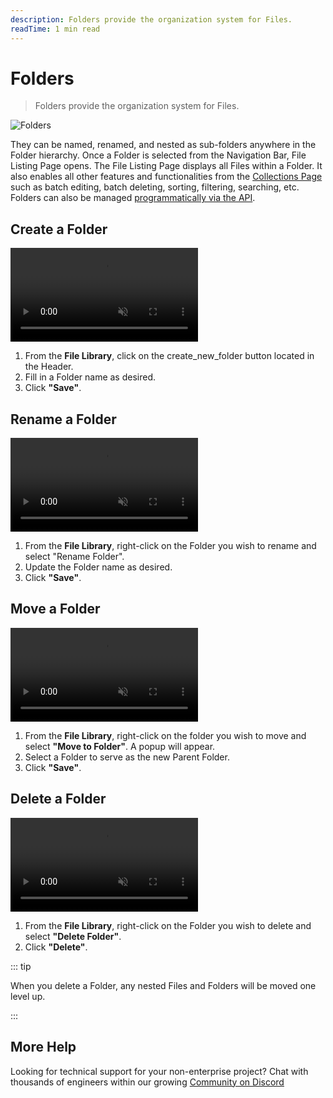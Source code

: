 ```yaml
---
description: Folders provide the organization system for Files.
readTime: 1 min read
---
```


# Folders

> Folders provide the organization system for Files.

![Folders](https://cdn.directus.io/docs/v9/app-guide/file-library/file-library-20220305A/folders-20220305A.webp)

They can be named, renamed, and nested as sub-folders anywhere in the Folder hierarchy. Once a Folder is selected from
the Navigation Bar, File Listing Page opens. The File Listing Page displays all Files within a Folder. It also enables
all other features and functionalities from the [Collections Page](/user-guide/content-module/content/collections) such
as batch editing, batch deleting, sorting, filtering, searching, etc. Folders can also be managed
[programmatically via the API](/reference/system/folders).

## Create a Folder

<video alt="Create a Folder" loop muted controls autoplay playsinline>
  <source src="https://cdn.directus.io/docs/v9/app-guide/file-library/file-library-20220305A/create-a-folder-20220305A.mp4" type="video/mp4">
</video>

1. From the **File Library**, click on the <span mi btn sec>create_new_folder</span> button located in the Header.
2. Fill in a Folder name as desired.
3. Click **"Save"**.

## Rename a Folder

<video alt="Renaming a Folder" loop muted controls autoplay playsinline>
  <source src="https://cdn.directus.io/docs/v9/app-guide/file-library/rename-a-folder-20220215A.mp4" type="video/mp4">
</video>

1. From the **File Library**, right-click on the Folder you wish to rename and select "Rename Folder".
2. Update the Folder name as desired.
3. Click **"Save"**.

## Move a Folder

<video alt="Moving a Folder" loop muted controls autoplay playsinline>
  <source src="https://cdn.directus.io/docs/v9/app-guide/file-library/file-library-20220305A/move-a-folder20220305A.mp4" type="video/mp4">
</video>

1. From the **File Library**, right-click on the folder you wish to move and select **"Move to Folder"**. A popup will
   appear.
2. Select a Folder to serve as the new Parent Folder.
3. Click **"Save"**.

## Delete a Folder

<video alt="Deleting a Folder" loop muted controls autoplay playsinline>
  <source src="https://cdn.directus.io/docs/v9/app-guide/file-library/delete-a-folder-20220215A.mp4" type="video/mp4">
</video>

1. From the **File Library**, right-click on the Folder you wish to delete and select **"Delete Folder"**.
2. Click **"Delete"**.

::: tip

When you delete a Folder, any nested Files and Folders will be moved one level up.

:::

## More Help

Looking for technical support for your non-enterprise project? Chat with thousands of engineers within our growing
[Community on Discord](https://discord.com/invite/directus)
